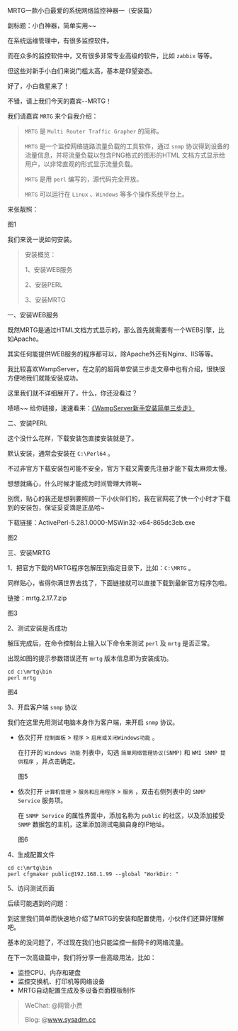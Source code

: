 MRTG一款小白最爱的系统网络监控神器一（安装篇）

副标题：小白神器，简单实用~~



在系统运维管理中，有很多监控软件。

而在众多的监控软件中，又有很多非常专业高级的软件，比如 `zabbix` 等等。

但这些对新手小白们来说门槛太高，基本是仰望姿态。

好了，小白救星来了！

不错，请上我们今天的嘉宾--MRTG！



我们请嘉宾 `MRTG` 来个自我介绍：

> `MRTG` 是 `Multi Router Traffic Grapher` 的简称。
>
> `MRTG` 是一个监控网络链路流量负载的工具软件，通过 `snmp` 协议得到设备的流量信息，并将流量负载以包含PNG格式的图形的HTML 文档方式显示给用户，以非常直观的形式显示流量负载。
>
> `MRTG` 是用 `perl` 编写的，源代码完全开放。
>
> `MRTG` 可以运行在 `Linux` 、`Windows` 等多个操作系统平台上。

来张靓照：

图1



我们来说一说如何安装。

> 安装概览：
>
> 1、安装WEB服务
>
> 2、安装PERL
>
> 3、安装MRTG



一、安装WEB服务

既然MRTG是通过HTML文档方式显示的，那么首先就需要有一个WEB引擎，比如Apache。

其实任何能提供WEB服务的程序都可以，除Apache外还有Nginx、IIS等等。

我比较喜欢WampServer，在之前的超简单安装三步走文章中也有介绍，很快很方便地我们就能安装成功。

这里我们就不详细展开了，什么，你还没看过？

啧啧~~ 给你链接，速速看来：[《WampServer新手安装简单三步走》](https://www.sysadm.cc/index.php/webxuexi/731-wampserver-install)



二、安装PERL

这个没什么花样，下载安装包直接安装就是了。

默认安装，通常会安装在 `C:\Perl64` 。

不过非官方下载安装包可能不安全，官方下载又需要先注册才能下载太麻烦太慢。

想想就痛心，什么时候才能成为时间管理大师啊~

别慌，贴心的我还是想到要照顾一下小伙伴们的，我在官网花了快一个小时才下载到的安装包，保证妥妥滴是正品哈~

下载链接：ActivePerl-5.28.1.0000-MSWin32-x64-865dc3eb.exe

图2





三、安装MRTG

1、把官方下载的MRTG程序包解压到指定目录下，比如：`C:\MRTG` 。

同样贴心，省得你满世界去找了，下面链接就可以直接下载到最新官方程序包啦。

链接：mrtg.2.17.7.zip

图3



2、测试安装是否成功

解压完成后，在命令控制台上输入以下命令来测试 `perl` 及 `mrtg` 是否正常。

出现如图的提示参数错误还有 `mrtg` 版本信息即为安装成功。

```shell
cd c:\mrtg\bin
perl mrtg
```

图4



3、开启客户端 `snmp` 协议

我们在这里先用测试电脑本身作为客户端，来开启 `snmp` 协议。

* 依次打开 `控制面板` > `程序` > `启用或关闭Windows功能` 。

  在打开的 `Windows 功能` 列表中，勾选 `简单网络管理协议(SNMP)` 和 `WMI SNMP 提供程序` ，并点击确定。

  图5

* 依次打开 `计算机管理` > `服务和应用程序` > `服务` ，双击右侧列表中的 `SNMP Service` 服务项。

  在 `SNMP Service` 的属性界面中，添加名称为 `public` 的社区，以及添加接受 `SNMP` 数据包的主机，这里添加测试电脑自身的IP地址。

  图6



4、生成配置文件

```shell
cd c:\mrtg\bin
perl cfgmaker public@192.168.1.99 --global "WorkDir: "
```





5、访问测试页面





后续可能遇到的问题：



到这里我们简单而快速地介绍了MRTG的安装和配置使用，小伙伴们还算好理解吧。

基本的没问题了，不过现在我们也只能监控一些网卡的网络流量。

在下一次高级篇中，我们将分享一些高级用法，比如：

* 监控CPU、内存和硬盘
* 监控交换机、打印机等网络设备
* MRTG自动配置生成及多设备页面模板制作



> WeChat: @网管小贾
>
> Blog: @www.sysadm.cc







